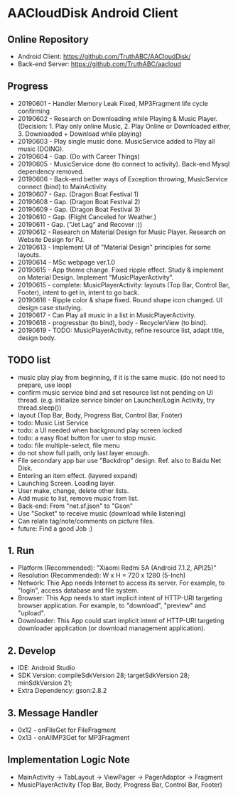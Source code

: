 # AACloudDisk Android Client

## Online Repository
* Android Client: https://github.com/TruthABC/AACloudDisk/
* Back-end Server: https://github.com/TruthABC/aacloud

## Progress
* 20190601 - Handler Memory Leak Fixed, MP3Fragment life cycle confirming
* 20190602 - Research on Downloading while Playing & Music Player. (Decision: 1. Play only online Music, 2. Play Online or Downloaded either, 3. Downloaded + Download while playing)
* 20190603 - Play single music done. MusicService added to Play all music (DOING).
* 20190604 - Gap. (Do with Career Things)
* 20190605 - MusicService done (to connect to activity). Back-end Mysql dependency removed.
* 20190606 - Back-end better ways of Exception throwing, MusicService connect (bind) to MainActivity.
* 20190607 - Gap. (Dragon Boat Festival 1)
* 20190608 - Gap. (Dragon Boat Festival 2)
* 20190609 - Gap. (Dragon Boat Festival 3)
* 20190610 - Gap. (Flight Canceled for Weather.)
* 20190611 - Gap. ("Jet Lag" and Recover :))
* 20190612 - Research on Material Design for Music Player. Research on Website Design for PJ.
* 20190613 - Implement UI of "Material Design" principles for some layouts.
* 20190614 - MSc webpage ver.1.0
* 20190615 - App theme change. Fixed ripple effect. Study & implement on Material Design. Implement "MusicPlayerActivity".
* 20190615 - complete: MusicPlayerActivity: layouts (Top Bar, Control Bar, Footer), intent to get in, intent to go back.
* 20190616 - Ripple color & shape fixed. Round shape icon changed. UI design case studying.
* 20190617 - Can Play all music in a list in MusicPlayerActivity.
* 20190618 - progressbar (to bind), body - RecyclerView (to bind).
* 20190619 - TODO: MusicPlayerActivity, refine resource list, adapt title, design body.

## TODO list
* music play play from beginning, if it is the same music. (do not need to prepare, use loop)
* confirm music service bind and set resource list not pending on UI thread. (e.g. initialize service binder on Launcher/Login Activity, try thread.sleep())
* layout (Top Bar, Body, Progress Bar, Control Bar, Footer)
* todo: Music List Service
* todo: a UI needed when background play screen locked
* todo: a easy float button for user to stop music.
* todo: file multiple-select, file menu
* do not show full path, only last layer enough.
* File secondary app bar use "Backdrop" design. Ref. also to Baidu Net Disk.
* Entering an item effect. (layered expand)
* Launching Screen. Loading layer.
* User make, change, delete other lists.
* Add music to list, remove music from list.
* Back-end: From "net.sf.json" to "Gson"
* Use "Socket" to receive music (download while listening)
* Can relate tag/note/comments on picture files.
* future: Find a good Job :)

## 1. Run
* Platform (Recommended): "Xiaomi Redmi 5A (Android 7.1.2, API25)"
* Resolution (Recommended): W x H = 720 x 1280 (5-Inch)
* Network: Thie App needs Internet to access its server. For example, to "login", access database and file system.
* Browser: This App needs to start implicit intent of HTTP-URI targeting browser application. For example, to "download", "preview" and "upload".
* Downloader: This App could start implicit intent of HTTP-URI targeting downloader application (or download management application).

## 2. Develop
* IDE: Android Studio
* SDK Version: compileSdkVersion 28; targetSdkVersion 28; minSdkVersion 21;
* Extra Dependency: gson:2.8.2

## 3. Message Handler
* 0x12 - onFileGet for FileFragment
* 0x13 - onAllMP3Get for MP3Fragment

## Implementation Logic Note
* MainActivity -> TabLayout -> ViewPager -> PagerAdaptor -> Fragment
* MusicPlayerActivity (Top Bar, Body, Progress Bar, Control Bar, Footer)
